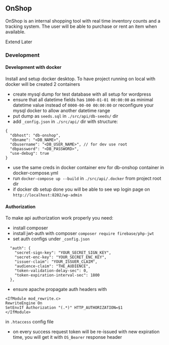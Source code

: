 ## OnShop

OnShop is an internal shopping tool with real time inventory counts and a tracking system. The user will be able to purchase or rent an item when available.

Extend Later


### Development

#### Development with docker

Install and setup docker desktop. To have project running on local with docker will be created 2 containers

- create mysql dump for test database with all setup for wordpress
- ensure that all datetime fields has `1000-01-01 00:00:00` as minimal datetime value instead of `0000-00-00 00:00:00` or reconfigure your mysql docker to allow another datetime range
- put dump as `seeds.sql` in `./src/api/db-seeds/` dir
- add `_config.json` in `./src/api/` dir with structure:
```
{
  "dbhost": "db-onshop",
  "dbname": "<DB_NAME>",
  "dbusername": "<DB_USER_NAME>", // for dev use root
  "dbpassword": "<DB_PASSWORD>",
  "use-debug": true
}
```
- use the same creds in docker container env for db-onshop container in docker-compose.yml
- run `docker-compose up --build` in `./src/api/.docker` from project root dir
- if docker db setup done you will be able to see wp login page on `http://localhost:8202/wp-admin`

#### Authorization 
To make api authorization work properly you need:
- install composer
- install jwt-auth with composer `composer require firebase/php-jwt`
- set auth configs under `_config.json`
```
  "auth": {
    "secret-sign-key": "YOUR_SECRET_SIGN_KEY",
    "secret-enc-key": "YOUR_SECRET_ENC_KEY",
    "issuer-claim": "YOUR_ISSUER_CLAIM",
    "audience-claim": "THE_AUDIENCE",
    "token-validation-delay-sec": 0,
    "token-expiration-interval-sec": 1800
  },
```
- ensure apache propagate auth headers with 
```
<IfModule mod_rewrite.c>
RewriteEngine On
SetEnvIf Authorization "(.*)" HTTP_AUTHORIZATION=$1
</IfModule>
```
in `.htaccess` config file
- on every success request token will be re-issued with new expiration time,
you will get it with `OS_Bearer` response header

